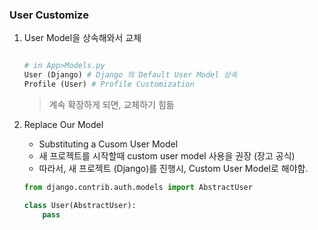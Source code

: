 ### User Customize  

1. User Model을 상속해와서 교체
   ```python

   # in App>Models.py
   User (Django) # Django 의 Default User Model 상속
   Profile (User) # Profile Customization
   ```
   > 계속 확장하게 되면, 교체하기 힘듦

2. Replace Our Model
    - Substituting a Cusom User Model
    - 새 프로젝트를 시작할때 custom user model 사용을 권장 (장고 공식)
    - 따라서, 새 프로젝트 (Django)를 진행시, Custom User Model로 해야함.
    
    ```python
    from django.contrib.auth.models import AbstractUser
    
    class User(AbstractUser):
        pass
    ```